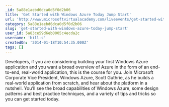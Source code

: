 ```yaml
---
_id: 5a88e1aebd6dca0d5f0d2b06
title: 'Get Started with Windows Azure Today Jump Start'
url: 'http://www.microsoftvirtualacademy.com/liveevents/get-started-with-windows-azure-today-jump-start#?fbid=Hc0TiYdhIlr'
category: 5a88e1aebd6dca0d5f0d2b06
slug: 'get-started-with-windows-azure-today-jump-start'
user_id: 5a83ce59d6eb0005c4ecda2c
username: 'bill-s'
createdOn: '2014-01-18T10:54:35.000Z'
tags: []
---
```


Developers, if you are considering building your first Windows Azure application and you want a broad overview of Azure in the form of an end-to-end, real-world application, this is the course for you. Join Microsoft Corporate Vice President, Windows Azure, Scott Guthrie, as he builds a real-world application from scratch, and hear about the platform in a nutshell. You’ll see the broad capabilities of Windows Azure, some design patterns and best practice techniques, and a variety of tips and tricks so you can get started today.
